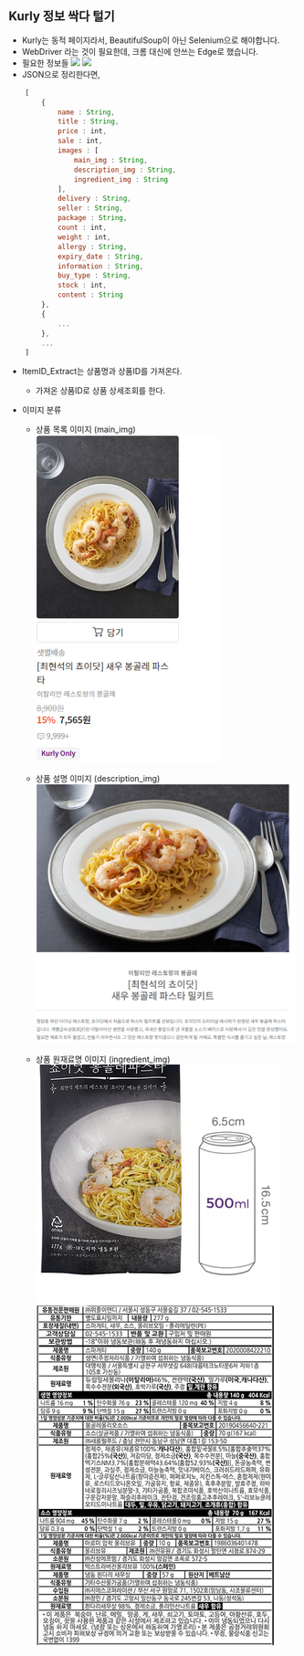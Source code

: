 ## Kurly 정보 싹다 털기
* Kurly는 동적 페이지라서, BeautifulSoup이 아닌 Selenium으로 해야합니다.
* WebDriver 라는 것이 필요한데, 크롬 대신에 안쓰는 Edge로 했습니다.
* 필요한 정보들
    ![](./product_erd.PNG)
    ![](./product_img_erd.PNG)
* JSON으로 정리한다면,
```javascript
    [
        {
            name : String,
            title : String,
            price : int,
            sale : int,
            images : [
                main_img : String,
                description_img : String,
                ingredient_img : String
            ],
            delivery : String,
            seller : String,
            package : String,
            count : int,
            weight : int,
            allergy : String,
            expiry_date : String,
            information : String,
            buy_type : String,
            stock : int,
            content : String
        },
        {
            ...
        },
        ...
    ]
```
* ItemID_Extract는 상품명과 상품ID를 가져온다.
    * 가져온 상품ID로 상품 상세조회를 한다.

* 이미지 분류
    * 상품 목록 이미지 (main_img)
        ![](./images/product_main_img.PNG)

    * 상품 설명 이미지 (description_img)
        ![](./images/product_description_img.PNG)

    * 상품 원재료명 이미지 (ingredient_img)
        ![](./images/ingredient_img.PNG)